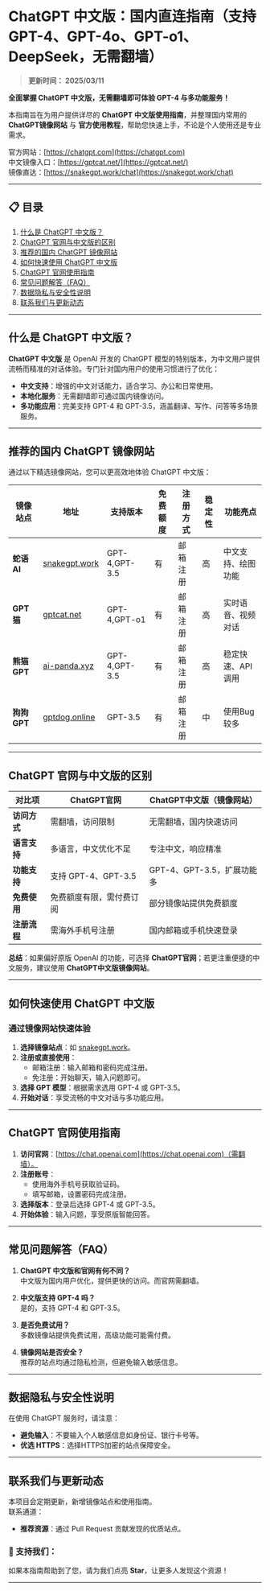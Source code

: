 # ChatGPT 中文版：国内直连指南（支持GPT-4、GPT-4o、GPT-o1、DeepSeek，无需翻墙）

> **更新时间： 2025/03/11**       

**全面掌握 ChatGPT 中文版，无需翻墙即可体验 GPT-4 与多功能服务！**     

本指南旨在为用户提供详尽的 **ChatGPT 中文版使用指南**，并整理国内常用的 **ChatGPT镜像网站** 与 **官方使用教程**，帮助您快速上手，不论是个人使用还是专业需求。 

官方网站：[https://chatgpt.com](https://chatgpt.com)  
中文镜像入口：[https://gptcat.net/](https://gptcat.net/)  
镜像直达：[https://snakegpt.work/chat](https://snakegpt.work/chat)

---

## 📋 目录
1. [什么是 ChatGPT 中文版？](#什么是-chatgpt-中文版)
2. [ChatGPT 官网与中文版的区别](#chatgpt-官网与中文版的区别)
3. [推荐的国内 ChatGPT 镜像网站](#推荐的国内-chatgpt-镜像网站)
4. [如何快速使用 ChatGPT 中文版](#如何快速使用-chatgpt-中文版)
5. [ChatGPT 官网使用指南](#chatgpt-官网使用指南)
6. [常见问题解答（FAQ）](#常见问题解答faq)
7. [数据隐私与安全性说明](#数据隐私与安全性说明)
8. [联系我们与更新动态](#联系我们与更新动态)

---

## 什么是 ChatGPT 中文版？

**ChatGPT 中文版** 是 OpenAI 开发的 ChatGPT 模型的特别版本，为中文用户提供流畅而精准的对话体验。专门针对国内用户的使用习惯进行了优化：

- **中文支持**：增强的中文对话能力，适合学习、办公和日常使用。
- **本地化服务**：无需翻墙即可通过国内镜像访问。
- **多功能应用**：完美支持 GPT-4 和 GPT-3.5，涵盖翻译、写作、问答等多场景服务。

---

## 推荐的国内 ChatGPT 镜像网站

通过以下精选镜像网站，您可以更高效地体验 ChatGPT 中文版：

| 镜像站点      | 地址                                           | 支持版本        | 免费额度 | 注册方式    | 稳定性 | 功能亮点 |
|---------------|------------------------------------------------|----------------|----------|------------|--------|----------|
| **蛇语 AI**   | [snakegpt.work](https://snakegpt.work)         | GPT-4,GPT-3.5   | 有        | 邮箱注册   | 高     | 中文支持、绘图功能 |
| **GPT猫**     | [gptcat.net](https://gptcat.net)               | GPT-4,GPT-o1    | 有        | 邮箱注册   | 高     | 实时语音、视频对话|
| **熊猫 GPT**  | [ai-panda.xyz](https://gptpanda.net/login?invite_code=34137c47) | GPT-4,GPT-3.5   | 有        | 邮箱注册   | 高     | 稳定快速、API调用 |
| **狗狗 GPT**  | [gptdog.online](https://gptdog.online)         | GPT-3.5         | 有        | 邮箱注册   | 中     | 使用Bug较多|

---

## ChatGPT 官网与中文版的区别

| **对比项**     | **ChatGPT官网**          | **ChatGPT中文版（镜像网站）** |
|----------------|--------------------------|------------------------------|
| **访问方式**   | 需翻墙，访问限制         | 无需翻墙，国内快速访问       |
| **语言支持**   | 多语言，中文优化不足     | 专注中文，响应精准           |
| **功能支持**   | 支持 GPT-4、GPT-3.5      | GPT-4、GPT-3.5，扩展功能多   |
| **免费使用**   | 免费额度有限，需付费订阅 | 部分镜像站提供免费额度       |
| **注册流程**   | 需海外手机号注册         | 国内邮箱或手机快速登录       |

**总结**：如果偏好原版 OpenAI 的功能，可选择 **ChatGPT官网**；若更注重便捷的中文服务，建议使用 **ChatGPT中文版镜像网站**。

---

## 如何快速使用 ChatGPT 中文版

### **通过镜像网站快速体验**
1. **选择镜像站点**：如 [snakegpt.work](https://snakegpt.work)。
2. **注册或直接使用**：
   - 邮箱注册：输入邮箱和密码完成注册。
   - 免注册：开始聊天，输入问题即可。
3. **选择 GPT 模型**：根据需求选用 GPT-4 或 GPT-3.5。
4. **开始对话**：享受流畅的中文对话与多功能应用。

---

## ChatGPT 官网使用指南

1. **访问官网**：[https://chat.openai.com](https://chat.openai.com)（需翻墙）。
2. **注册账号**：
   - 使用海外手机号获取验证码。
   - 填写邮箱，设置密码完成注册。
3. **选择版本**：登录后选择 GPT-4 或 GPT-3.5。
4. **开始体验**：输入问题，享受原版智能回答。

---

## 常见问题解答（FAQ）

1. **ChatGPT 中文版和官网有何不同？**  
   中文版为国内用户优化，提供更快的访问。而官网需翻墙。

2. **中文版支持 GPT-4 吗？**  
   是的，支持 GPT-4 和 GPT-3.5。

3. **是否免费试用？**  
   多数镜像站提供免费试用，高级功能可能需付费。

4. **镜像网站是否安全？**  
   推荐的站点均通过隐私检测，但避免输入敏感信息。

---

## 数据隐私与安全性说明 

在使用 ChatGPT 服务时，请注意：
- **避免输入**：不要输入个人敏感信息如身份证、银行卡号等。
- **优选 HTTPS**：选择HTTPS加密的站点保障安全。

---

## 联系我们与更新动态

本项目会定期更新，新增镜像站点和使用指南。  
联系通道：

- **推荐资源**：通过 Pull Request 贡献发现的优质站点。

### 🌟 支持我们：
如果本指南帮助到了您，请为我们点亮 **Star**，让更多人发现这个资源！

---
                                             